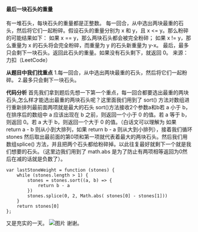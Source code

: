 ####  最后一块石头的重量
有一堆石头，每块石头的重量都是正整数。
每一回合，从中选出两块最重的石头，然后将它们一起粉碎。假设石头的重量分别为 x 和 y，且 x <= y。那么粉碎的可能结果如下：
如果 x == y，那么两块石头都会被完全粉碎；
如果 x != y，那么重量为 x 的石头将会完全粉碎，而重量为 y 的石头新重量为 y-x。
最后，最多只会剩下一块石头。返回此石头的重量。如果没有石头剩下，就返回 0。
来源：力扣（LeetCode）

**从题目中我们找重点**
1.每一回合，从中选出两块最重的石头，然后将它们一起粉碎。
2.最多只会剩下一块石头。

**代码分析**
首先我们拿到题后先想一下第一个重点，每一回合都要选出最重的两块石头,怎么样才能选出最重的两块石头呢？这里面我们用到了 sort() 方法对数组进行重新排列最前面两项就是最大的石头 sort()方法接收2个参数a和b若 a 小于 b，在排序后的数组中 a 应该出现在 b 之前，则返回一个小于 0 的值。若 a 等于 b，则返回 0。若 a 大于 b，则返回一个大于 0 的值。（白话文可以理解为 如果 return a - b 则从小到大排列，如果 return b - a 则从大到小排列），接着我们循环 stones 然后取出最前面的第0项和第一项就代表着最大的两块石头。然后我们用数组splice() 方法，并且把两个石头都给粉碎掉。以此往复最好就剩下一个就是我们想要的石头。（这里边我们用到了 math.abs 是为了防止有两项相等返回为0然后在减的话就是负数了）。
```
var lastStoneWeight = function (stones) {
    while (stones.length > 1) {
        stones = stones.sort((a, b) => {
            return b - a
        })
        stones.splice(0, 2, Math.abs( stones[0] - stones[1]))
    }
    return stones[0]
};
```
又是充实的一天。
 ![图片](https://github.com/w-joker/leetcode-javascript/blob/master/image/buxiudiannao.jpg)
 谢谢。

